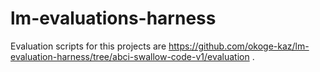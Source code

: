 # lm-evaluations-harness

Evaluation scripts for this projects are https://github.com/okoge-kaz/lm-evaluation-harness/tree/abci-swallow-code-v1/evaluation .
